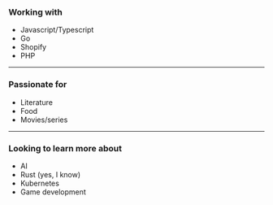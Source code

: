 
### Working with

- Javascript/Typescript
- Go
- Shopify
- PHP

---
### Passionate for

- Literature
- Food
- Movies/series

---
### Looking to learn more about
- AI
- Rust (yes, I know)
- Kubernetes
- Game development
